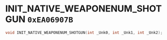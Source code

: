 # INIT_NATIVE_WEAPONENUM_SHOTGUN `0xEA06907B`

```cpp
void INIT_NATIVE_WEAPONENUM_SHOTGUN(int _Unk0, int _Unk1, int _Unk2);
```
